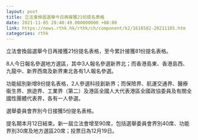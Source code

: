 ```yaml
---
layout: post
title: 立法會換屆選舉今日再接獲21份提名表格
date: 2021-11-05 20:48:49.000000000 +08:00
link: https://news.rthk.hk/rthk/ch/component/k2/1618582-20211105.htm
categories: rthk
---
```


立法會換屆選舉今日再接獲21份提名表格，至今累計接獲81份提名表格。

8人今日報名參選地方選區，其中3人報名參選新界北；而香港島東、香港島西、九龍中、新界西南及新界東北各有1人報名參選。

功能組別新增8份提名表格，2人參選科技創新界；而保險界、航運交通界、醫療衞生界、旅遊界、工業界（第二）及港區全國人大代表港區全國政協委員及有關全國性團體代表界，各有一人參選。

選舉委員會界別今日接獲5份提名表格。

提名期本月12日結束。新一屆立法會增至90席，包括選舉委員會界別40席、功能界別30席及地方選區20席；投票日為12月19日。
